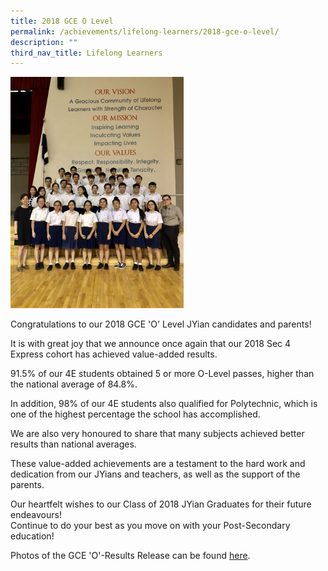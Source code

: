 ```yaml
---
title: 2018 GCE O Level
permalink: /achievements/lifelong-learners/2018-gce-o-level/
description: ""
third_nav_title: Lifelong Learners
---
```

<img src="/images/2018%20o%20level.jpg" style="width:55%">

Congratulations to our 2018 GCE 'O' Level JYian candidates and parents!

It is with great joy that we announce once again that our 2018 Sec 4 Express cohort has achieved value-added results.
 
91.5% of our 4E students obtained 5 or more O-Level passes, higher than the national average of 84.8%.

In addition, 98% of our 4E students also qualified for Polytechnic, which is one of the highest percentage the school has accomplished.

We are also very honoured to share that many subjects achieved better results than national averages.

These value-added achievements are a testament to the hard work and dedication from our JYians and teachers, as well as the support of the parents.

Our heartfelt wishes to our Class of 2018 JYian Graduates for their future endeavours!  
Continue to do your best as you move on with your Post-Secondary education!

Photos of the GCE 'O'-Results Release can be found&nbsp;[here](https://www.flickr.com/photos/106251112@N04/albums/72157705700681345).